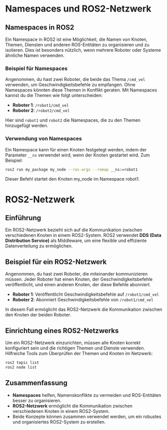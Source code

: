 # Namespaces und ROS2-Netzwerk

## Namespaces in ROS2

Ein Namespace in ROS2 ist eine Möglichkeit, die Namen von Knoten, Themen, Diensten und anderen ROS-Entitäten zu organisieren und zu isolieren. Dies ist besonders nützlich, wenn mehrere Roboter oder Systeme ähnliche Namen verwenden.

### Beispiel für Namespaces

Angenommen, du hast zwei Roboter, die beide das Thema `/cmd_vel` verwenden, um Geschwindigkeitsbefehle zu empfangen. Ohne Namespaces könnten diese Themen in Konflikt geraten. Mit Namespaces kannst du die Themen wie folgt unterscheiden:

- **Roboter 1**: `/robot1/cmd_vel`
- **Roboter 2**: `/robot2/cmd_vel`

Hier sind `robot1` und `robot2` die Namespaces, die zu den Themen hinzugefügt werden.

### Verwendung von Namespaces

Ein Namespace kann für einen Knoten festgelegt werden, indem der Parameter `__ns` verwendet wird, wenn der Knoten gestartet wird. Zum Beispiel:

```bash
ros2 run my_package my_node --ros-args --remap __ns:=robot1
```
Dieser Befehl startet den Knoten my_node im Namespace robot1.





# ROS2-Netzwerk

## Einführung

Ein ROS2-Netzwerk bezieht sich auf die Kommunikation zwischen verschiedenen Knoten in einem ROS2-System. ROS2 verwendet **DDS (Data Distribution Service)** als Middleware, um eine flexible und effiziente Datenverteilung zu ermöglichen.

## Beispiel für ein ROS2-Netzwerk

Angenommen, du hast zwei Roboter, die miteinander kommunizieren müssen. Jeder Roboter hat einen Knoten, der Geschwindigkeitsbefehle veröffentlicht, und einen anderen Knoten, der diese Befehle abonniert.

- **Roboter 1**: Veröffentlicht Geschwindigkeitsbefehle auf `/robot1/cmd_vel`
- **Roboter 2**: Abonniert Geschwindigkeitsbefehle von `/robot1/cmd_vel`

In diesem Fall ermöglicht das ROS2-Netzwerk die Kommunikation zwischen den Knoten der beiden Roboter.

## Einrichtung eines ROS2-Netzwerks

Um ein ROS2-Netzwerk einzurichten, müssen alle Knoten korrekt konfiguriert sein und die richtigen Themen und Dienste verwenden. Hilfreiche Tools zum Überprüfen der Themen und Knoten im Netzwerk:

```bash
ros2 topic list
ros2 node list
```


## Zusammenfassung

- **Namespaces** helfen, Namenskonflikte zu vermeiden und ROS-Entitäten besser zu organisieren.
- **ROS2-Netzwerk** ermöglicht die Kommunikation zwischen verschiedenen Knoten in einem ROS2-System.
- Beide Konzepte können zusammen verwendet werden, um ein robustes und organisiertes ROS2-System zu erstellen.

